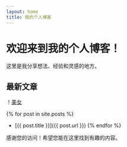 ```yaml
---
layout: home
title: 我的个人博客
---
```


# 欢迎来到我的个人博客！

这里是我分享想法、经验和灵感的地方。

## 最新文章
！[美女](./images/19.jpg)

{% for post in site.posts %}
  - [{{ post.title }}]({{ post.url }})
{% endfor %}

感谢您的访问！希望您能在这里找到有趣的内容。
